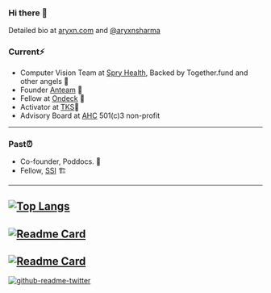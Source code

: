 ### Hi there 👋

<!--
**aryxns/aryxns** is a ✨ _special_ ✨ repository because its `README.md` (this file) appears on your GitHub profile.

Here are some ideas to get you started:

- 🔭 I’m currently working on ...
- 🌱 I’m currently learning ...
- 👯 I’m looking to collaborate on ...
- 🤔 I’m looking for help with ...
- 💬 Ask me about ...
- 📫 How to reach me: ...
- 😄 Pronouns: ...
- ⚡ Fun fact: ...
-->
Detailed bio at [aryxn.com](https://aryxn.com) and [@aryxnsharma](https://twitter.com/aryxnsharma)

### Current⚡
* Computer Vision Team at [Spry Health](https://spryhealth.care), Backed by Together.fund and other angels 🚀
* Founder [Anteam](https://anteam.ml) 🤖 
* Fellow at [Ondeck](https://beondeck.com) 🙌
* Activator at [TKS](https://tks.world)🙌
* Advisory Board at [AHC](https://adolescenthealthchampions.org) 501(c)3 non-profit


---------------------------------

### Past⏰
* Co-founder, Poddocs. 📒
* Fellow, [SSI](https://riidl.org/startupschoolindia) 🏗


----------------------------------
[![Top Langs](https://github-readme-stats.vercel.app/api/top-langs/?username=aryxns&layout=compact)](https://github.com/anuraghazra/github-readme-stats)
----
[![Readme Card](https://github-readme-stats.vercel.app/api/pin/?username=aryxns&repo=auto_nlp)](https://github.com/anuraghazra/github-readme-stats)
----
[![Readme Card](https://github-readme-stats.vercel.app/api/pin/?username=aryxns&repo=medstack-1)](https://github.com/anuraghazra/github-readme-stats)
----
[![github-readme-twitter](https://github-readme-twitter.gazf.vercel.app/api?id=aryxnsharma)](https://github.com/gazf/github-readme-twitter)

